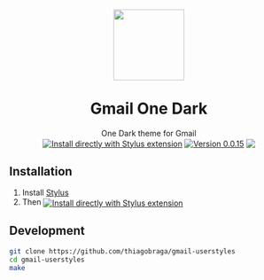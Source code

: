 <h1 align="center">
  <img src="https://www.logospng.com/images/0/google-mail-gmail-ndash-logos-brands-and-logotypes-663.png" height="128" /><br>
  <br>
  Gmail One Dark
</h1>

<p align="center">
  One Dark theme for Gmail<br>
  <a href="https://raw.githubusercontent.com/thiagobraga/gmail-userstyles/master/theme.user.css"><img src="https://img.shields.io/badge/Install%20directly%20with-Stylus-lightgrey.svg?longCache=true&logo=gmail&logoColor=f1f1f1" align="center" alt="Install directly with Stylus extension" /></a>
  <a href="https://raw.githubusercontent.com/thiagobraga/gmail-userstyles/master/theme.user.css"><img src="https://img.shields.io/badge/version-0.0.15-red.svg" align="center" alt="Version 0.0.15"></a>
  <a href="https://www.paypal.com/cgi-bin/webscr?cmd=_donations&business=thibraga06%40gmail.com&item_name=Contribuir+para+o+desenvolvimento+de+projetos+open+source&currency_code=BRL&source=url" target="_blank" rel="nofollow noopener"><img src="https://img.shields.io/badge/donate-PayPal-0a4ea1.svg" align="center"></a>
</p>

## Installation

1. Install [Stylus](https://add0n.com/stylus.html)
2. Then <a href="https://raw.githubusercontent.com/thiagobraga/gmail-userstyles/master/theme.user.css"><img src="https://img.shields.io/badge/install%20directly%20with-Stylus-lightgray.svg?longCache=true&logoColor=f1f1f1" align="center" alt="Install directly with Stylus extension" /></a>

## Development

``` sh
git clone https://github.com/thiagobraga/gmail-userstyles
cd gmail-userstyles
make
```
